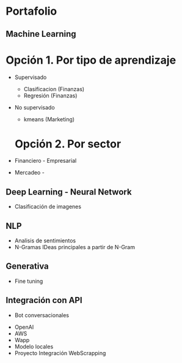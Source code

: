 # Portafolio

## Machine Learning 

 # Opción 1. Por tipo de aprendizaje
* Supervisado
  - Clasificacion (Finanzas)
  - Regresión (Finanzas) 
* No supervisado
  - kmeans (Marketing) 

  # Opción 2. Por sector

* Financiero - Empresarial
* Mercadeo - 

## Deep Learning - Neural Network 

* Clasificación de imagenes

## NLP
* Analisis de sentimientos
* N-Gramas IDeas principales a partir de N-Gram

## Generativa 
* Fine tuning


## Integración con API 
* Bot conversacionales
- OpenAI
- AWS
- Wapp
- Modelo locales
- Proyecto Integración WebScrapping

